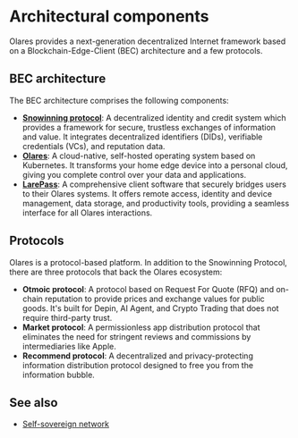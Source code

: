 # Architectural components

Olares provides a next-generation decentralized Internet framework based on a 
Blockchain-Edge-Client (BEC) architecture and a few protocols.

## BEC architecture

The BEC architecture comprises the following components:

- [**Snowinning protocol**](https://docs.snowinning.com/protocol/overview.html): A decentralized identity and credit system which provides a framework for secure, trustless exchanges of information and value. It integrates decentralized identifiers (DIDs), verifiable credentials (VCs), and reputation data.
- [**Olares**](https://github.com/beclab/Olares): A cloud-native, self-hosted operating system based on Kubernetes. It transforms your home edge device into a personal cloud, giving you complete control over your data and applications.
- [**LarePass**](https://www.olares.xyz/larepass): A comprehensive client software that securely bridges users to their Olares systems. It offers remote access, identity and device management, data storage, and productivity tools, providing a seamless interface for all Olares interactions.

##  Protocols

Olares is a protocol-based platform. In addition to the Snowinning Protocol, there are three protocols that back the Olares ecosystem:

- **Otmoic protocol**: A protocol based on Request For Quote (RFQ) and on-chain reputation to provide prices and exchange values for public goods. It's built for Depin, AI Agent, and Crypto Trading that does not require third-party trust.
- **Market protocol**: A permissionless app distribution protocol that eliminates the need for stringent reviews and commissions by intermediaries like Apple.
- **Recommend protocol**: A decentralized and privacy-protecting information distribution protocol designed to free you from the information bubble.

## See also

- [Self-sovereign network](https://docs.snowinning.com/protocol/network.html)